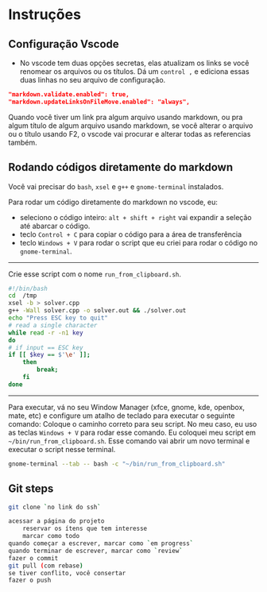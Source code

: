 # Instruções

## Configuração Vscode

- No vscode tem duas opções secretas, elas atualizam os links se você renomear os arquivos ou os títulos. Dá um `control ,` e ediciona essas duas linhas no seu arquivo de configuração.

```json
"markdown.validate.enabled": true,
"markdown.updateLinksOnFileMove.enabled": "always",
```

Quando você tiver um link pra algum arquivo usando markdown, ou pra algum título de algum arquivo usando markdown, se você alterar o arquivo ou o título usando F2, o vscode vai procurar e alterar todas as referencias também.

## Rodando códigos diretamente do markdown

Você vai precisar do `bash`, `xsel` e `g++` e `gnome-terminal` instalados.

Para rodar um código diretamente do markdown no vscode, eu:

- seleciono o código inteiro: `alt + shift + right` vai expandir a seleção até abarcar o código.
- teclo `Control + C` para copiar o código para a área de transferência
- teclo `Windows + V` para rodar o script que eu criei para rodar o código no `gnome-terminal`.

___

Crie esse script com o nome `run_from_clipboard.sh`.

```bash
#!/bin/bash
cd  /tmp
xsel -b > solver.cpp
g++ -Wall solver.cpp -o solver.out && ./solver.out
echo "Press ESC key to quit"
# read a single character
while read -r -n1 key
do
# if input == ESC key
if [[ $key == $'\e' ]];
    then
        break;
    fi
done
```

___

Para executar, vá no seu Window Manager (xfce, gnome, kde, openbox, mate, etc) e configure um atalho de teclado para executar o seguinte comando: Coloque o caminho correto para seu script. No meu caso, eu uso as teclas `Windows + V` para rodar esse comando. Eu coloquei meu script em `~/bin/run_from_clipboard.sh`. Esse comando vai abrir um novo terminal e executar o script nesse terminal.

```bash
gnome-terminal --tab -- bash -c "~/bin/run_from_clipboard.sh"
```

## Git steps

```bash
git clone `no link do ssh`

acessar a página do projeto
    reservar os ítens que tem interesse
    marcar como todo
quando começar a escrever, marcar como `em progress`
quando terminar de escrever, marcar como `review`
fazer o commit
git pull (com rebase)
se tiver conflito, você consertar
fazer o push
```
